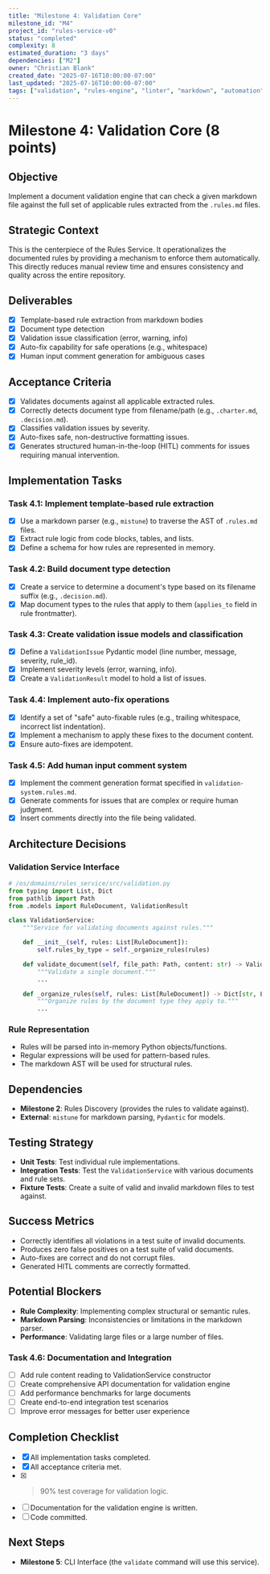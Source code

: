 ```yaml
---
title: "Milestone 4: Validation Core"
milestone_id: "M4"
project_id: "rules-service-v0"
status: "completed"
complexity: 8
estimated_duration: "3 days"
dependencies: ["M2"]
owner: "Christian Blank"
created_date: "2025-07-16T10:00:00-07:00"
last_updated: "2025-07-16T10:00:00-07:00"
tags: ["validation", "rules-engine", "linter", "markdown", "automation"]
---
```


# **Milestone 4: Validation Core (8 points)**

## **Objective**
Implement a document validation engine that can check a given markdown file against the full set of applicable rules extracted from the `.rules.md` files.

## **Strategic Context**
This is the centerpiece of the Rules Service. It operationalizes the documented rules by providing a mechanism to enforce them automatically. This directly reduces manual review time and ensures consistency and quality across the entire repository.

## **Deliverables**
- [x] Template-based rule extraction from markdown bodies
- [x] Document type detection
- [x] Validation issue classification (error, warning, info)
- [x] Auto-fix capability for safe operations (e.g., whitespace)
- [x] Human input comment generation for ambiguous cases

## **Acceptance Criteria**
- [x] Validates documents against all applicable extracted rules.
- [x] Correctly detects document type from filename/path (e.g., `.charter.md`, `.decision.md`).
- [x] Classifies validation issues by severity.
- [x] Auto-fixes safe, non-destructive formatting issues.
- [x] Generates structured human-in-the-loop (HITL) comments for issues requiring manual intervention.

## **Implementation Tasks**

### **Task 4.1: Implement template-based rule extraction**
- [x] Use a markdown parser (e.g., `mistune`) to traverse the AST of `.rules.md` files.
- [x] Extract rule logic from code blocks, tables, and lists.
- [x] Define a schema for how rules are represented in memory.

### **Task 4.2: Build document type detection**
- [x] Create a service to determine a document's type based on its filename suffix (e.g., `.decision.md`).
- [x] Map document types to the rules that apply to them (`applies_to` field in rule frontmatter).

### **Task 4.3: Create validation issue models and classification**
- [x] Define a `ValidationIssue` Pydantic model (line number, message, severity, rule_id).
- [x] Implement severity levels (error, warning, info).
- [x] Create a `ValidationResult` model to hold a list of issues.

### **Task 4.4: Implement auto-fix operations**
- [x] Identify a set of "safe" auto-fixable rules (e.g., trailing whitespace, incorrect list indentation).
- [x] Implement a mechanism to apply these fixes to the document content.
- [x] Ensure auto-fixes are idempotent.

### **Task 4.5: Add human input comment system**
- [x] Implement the comment generation format specified in `validation-system.rules.md`.
- [x] Generate comments for issues that are complex or require human judgment.
- [x] Insert comments directly into the file being validated.

## **Architecture Decisions**

### **Validation Service Interface**
```python
# /os/domains/rules_service/src/validation.py
from typing import List, Dict
from pathlib import Path
from .models import RuleDocument, ValidationResult

class ValidationService:
    """Service for validating documents against rules."""

    def __init__(self, rules: List[RuleDocument]):
        self.rules_by_type = self._organize_rules(rules)

    def validate_document(self, file_path: Path, content: str) -> ValidationResult:
        """Validate a single document."""
        ...

    def _organize_rules(self, rules: List[RuleDocument]) -> Dict[str, List[RuleDocument]]:
        """Organize rules by the document type they apply to."""
        ...
```

### **Rule Representation**
- Rules will be parsed into in-memory Python objects/functions.
- Regular expressions will be used for pattern-based rules.
- The markdown AST will be used for structural rules.

## **Dependencies**
- **Milestone 2**: Rules Discovery (provides the rules to validate against).
- **External**: `mistune` for markdown parsing, `Pydantic` for models.

## **Testing Strategy**
- **Unit Tests**: Test individual rule implementations.
- **Integration Tests**: Test the `ValidationService` with various documents and rule sets.
- **Fixture Tests**: Create a suite of valid and invalid markdown files to test against.

## **Success Metrics**
- Correctly identifies all violations in a test suite of invalid documents.
- Produces zero false positives on a test suite of valid documents.
- Auto-fixes are correct and do not corrupt files.
- Generated HITL comments are correctly formatted.

## **Potential Blockers**
- **Rule Complexity**: Implementing complex structural or semantic rules.
- **Markdown Parsing**: Inconsistencies or limitations in the markdown parser.
- **Performance**: Validating large files or a large number of files.

### **Task 4.6: Documentation and Integration**
- [ ] Add rule content reading to ValidationService constructor
- [ ] Create comprehensive API documentation for validation engine
- [ ] Add performance benchmarks for large documents
- [ ] Create end-to-end integration test scenarios
- [ ] Improve error messages for better user experience

## **Completion Checklist**
- [x] All implementation tasks completed.
- [x] All acceptance criteria met.
- [x] >90% test coverage for validation logic.
- [ ] Documentation for the validation engine is written.
- [ ] Code committed.

## **Next Steps**
- **Milestone 5**: CLI Interface (the `validate` command will use this service).
